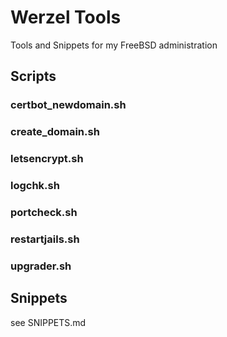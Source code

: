# Werzel Tools
Tools and Snippets for my FreeBSD administration

## Scripts

### certbot_newdomain.sh

### create_domain.sh

### letsencrypt.sh

### logchk.sh

### portcheck.sh

### restartjails.sh

### upgrader.sh

## Snippets
see SNIPPETS.md
